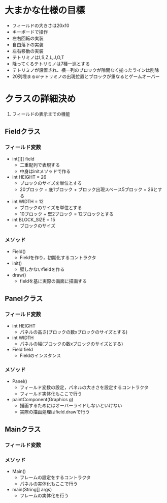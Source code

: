 # 大まかな仕様の目標  
- フィールドの大きさは20x10  
- キーボードで操作  
- 左右回転の実装  
- 自由落下の実装  
- 左右移動の実装  
- テトリミノはI,S,Z,L,J,O,T  
- 降ってくるテトリミノは7種一巡とする  
- テトリミノが設置され、横一列のブロックが隙間なく揃ったラインは削除  
- 20列埋まるorテトリミノの出現位置とブロックが重なるとゲームオーバー  

# クラスの詳細決め  
1. フィールドの表示までの機能
## Fieldクラス  
### フィールド変数  
- int[][] field  
    - 二重配列で表現する  
    - 中身はinitメソッドで作る  
- int HEIGHT = 26  
    - ブロックのサイズを単位とする  
    - 20ブロック + 底1ブロック + ブロック出現スペース5ブロック = 26とする  
- int WIDTH = 12  
    - ブロックのサイズを単位とする  
    - 10ブロック + 壁2ブロック = 12ブロックとする  
- int BLOCK_SIZE = 15  
    - ブロックのサイズ  
### メソッド  
- Field()
    - Fieldを作り，初期化するコントラクタ
- init()  
    - 壁しかないfieldを作る  
- draw()  
    - fieldを基に実際の画面に描画する
## Panelクラス  
### フィールド変数
- int HEIGHT
    - パネルの高さ(ブロックの数xブロックのサイズとする)  
- int WIDTH  
    - パネルの幅(ブロックの数xブロックのサイズとする)  
- Field field  
    - Fieldのインスタンス  
### メソッド  
- Panel()  
    - フィールド変数の設定，パネルの大きさを設定するコントラクタ  
    - フィールド実体化もここで行う  
- paintComponent(Graphics g)  
    - 描画するためにはオーバーライドしないといけない  
    - 実際の描画処理はfield.drawで行う  
## Mainクラス  
### フィールド変数    
### メソッド  
- Main()  
    - フレームの設定をするコントラクタ  
    - パネルの実体化もここで行う  
- main(String[] args)  
    - フレームの実体化を行う  